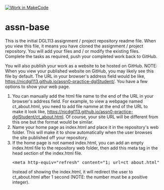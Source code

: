 [![Work in MakeCode](https://classroom.github.com/assets/work-in-make-code-c53f0c86300af1a64cdd5dc830e2509efd17c8cb483a722cacaee84d10eb8ec9.svg)](https://classroom.github.com/online_ide?assignment_repo_id=3871021&assignment_repo_type=AssignmentRepo)
# assn-base
This is the initial DGL113 assignment / project repository readme file. When you view this file, it means you have cloned the assignment / project repository. You will add your files and / or modify the existing files. Complete the tasks as required, push your completed work back to GitHub. 

You will also publish your work as a website to be hosted on GitHub.
NOTE: When you view your published website on GitHub, you may likely see this file by default. The URL in your browser's address field would be like, https://nicdgl113.github.io/assn0-practice-dglStudent/. You have a few options to show your web page. 
1) You can manually add the html file name to the end of the URL in your browser's address field. For example, to view a webpage named ct_about.html, you need to add file namme at the end of the URL to make it look like, https://nicdgl113.github.io/assn0-practice-dglStudent/ct_about.html. Of course, your site URL will be different from this one but the format would be similar.
2) Name your home page as index.html and place it in the repository's web folder. This will make it to show automatically when the user browses the site published off your repository.
3) If the home page is not named index.html, you can add an empty index.html file to the repository web folder, then add this meta tag in the head section of the index.html file.
   <pre>&lt;meta http-equiv="refresh" content="1; url=ct_about.html"&gt;</pre> Instead of showing the index.html, it will redirect the user to ct_about.html after 1 second (NOTE: the number must be a positive integer).
